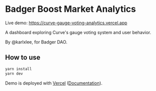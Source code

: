 # Badger Boost Market Analytics

Live demo: https://curve-gauge-voting-analytics.vercel.app

A dashboard exploring Curve's gauge voting system and user behavior.

By @karlxlee, for Badger DAO.

## How to use

```bash
yarn install
yarn dev
```

Demo is deployed with [Vercel](https://vercel.com/) ([Documentation](https://nextjs.org/docs/deployment)).
